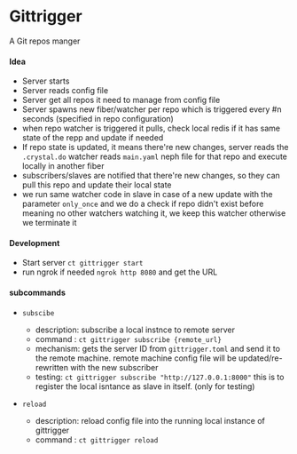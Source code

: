 # Gittrigger
A Git repos manger 

#### Idea

- Server starts
- Server reads config file
- Server get all repos it need to manage from config file
- Server spawns new fiber/watcher per repo which is triggered every #n seconds (specified in repo configuration)
- when repo watcher is triggered it pulls, check local redis if it has same state of the repp and update if needed
- If repo state is updated, it means there're new changes, server reads the `.crystal.do` watcher reads `main.yaml` neph file for that repo and execute locally in another fiber
- subscribers/slaves are notified that there're new changes, so they can pull this repo and update their local state
- we run same watcher code in slave in case of a new update with the parameter `only_once` and we do a check if repo didn't exist before meaning no other watchers watching it, we keep this watcher otherwise we terminate it 

#### Development


- Start server `ct gittrigger start`
- run ngrok if needed `ngrok http 8080` and get the URL

#### subcommands
- `subscibe`
    - description: subscribe a local instnce to remote server 
    - command :  `ct gittrigger subscribe {remote_url}`
    - mechanism: gets the server ID from `gittrigger.toml` and send it to the remote machine. remote machine config file will be updated/re-rewritten with the new subscriber
    - testing: `ct gittrigger subscribe "http://127.0.0.1:8000"` this is to register the local isntance as slave in itself. (only for testing)

- `reload`
    - description: reload config file into the running local instance of gittrigger
    - command :  `ct gittrigger reload`

